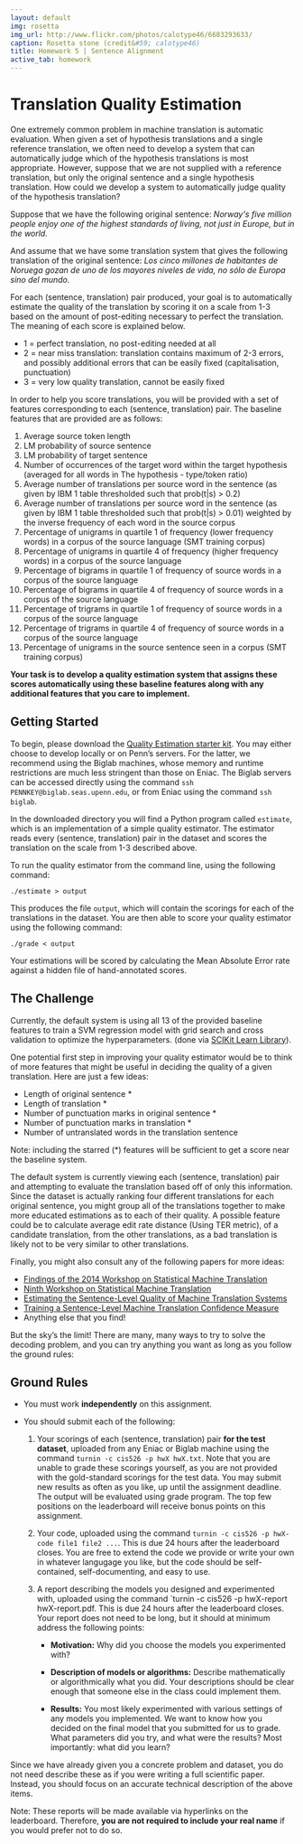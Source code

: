 ```yaml
---
layout: default
img: rosetta
img_url: http://www.flickr.com/photos/calotype46/6683293633/
caption: Rosetta stone (credit&#59; calotype46)
title: Homework 5 | Sentence Alignment
active_tab: homework
---
```

Translation Quality Estimation
===

One extremely common problem in machine translation is automatic evaluation.  When given a set of hypothesis translations and a single reference translation, we often need to develop a system that can automatically judge which of the hypothesis translations is most appropriate.  However, suppose that we are not supplied with a reference translation, but only the original sentence and a single hypothesis translation.  How could we develop a system to automatically judge quality of the hypothesis translation?

Suppose that we have the following original sentence: _Norway's_ _five_ _million_ _people_ _enjoy_ _one_ _of_ _the_ _highest_ _standards_ _of_ _living,_ _not_ _just_ _in_ _Europe,_ _but_ _in_ _the_ _world._

And assume that we have some translation system that gives the following translation of the original sentence: _Los_ _cinco_ _millones_ _de_ _habitantes_ _de_ _Noruega_ _gozan_ _de_ _uno_ _de_ _los_ _mayores_ _niveles_ _de_ _vida,_ _no_ _sólo_ _de_ _Europa_ _sino_ _del_ _mundo._

For each (sentence, translation) pair produced, your goal is to automatically estimate the quality of the translation by scoring it on a scale from 1-3 based on the amount of post-editing necessary to perfect the translation.  The meaning of each score is explained below.

- 1 = perfect translation, no post-editing needed at all
- 2 = near miss translation: translation contains maximum of 2-3 errors, and possibly additional errors that can be easily fixed (capitalisation, punctuation)
- 3 = very low quality translation, cannot be easily fixed

In order to help you score translations, you will be provided with a set of features corresponding to each (sentence, translation) pair.  The baseline features that are provided are as follows:

1. Average source token length	
2. LM probability of source sentence	
3. LM probability of target sentence	
4. Number of occurrences of the target word within the target hypothesis (averaged for all words in The hypothesis - type/token ratio)	
5. Average number of translations per source word in the sentence (as given by IBM 1 table thresholded such that prob(t|s) > 0.2)	
6. Average number of translations per source word in the sentence (as given by IBM 1 table thresholded such that prob(t|s) > 0.01) weighted by the inverse frequency of each word in the source corpus	
7. Percentage of unigrams in quartile 1 of frequency (lower frequency words) in a corpus of the source language (SMT training corpus)	
8. Percentage of unigrams in quartile 4 of frequency (higher frequency words) in a corpus of the source language
9. Percentage of bigrams in quartile 1 of frequency of source words in a corpus of the source language
10. Percentage of bigrams in quartile 4 of frequency of source words in a corpus of the source language
11. Percentage of trigrams in quartile 1 of frequency of source words in a corpus of the source language
12. Percentage of trigrams in quartile 4 of frequency of source words in a corpus of the source language
13. Percentage of unigrams in the source sentence seen in a corpus (SMT training corpus)

**Your task is to develop a quality estimation system that assigns these scores automatically using these baseline features along with any additional features that you care to implement.**

Getting Started
---

To begin, please download the [Quality Estimation starter kit](PLACE_LINK_ADDRESS_HERE).  You may either choose to develop locally or on Penn’s servers. For the latter, we recommend using the Biglab machines, whose memory and runtime restrictions are much less stringent than those on Eniac. The Biglab servers can be accessed directly using the command `ssh PENNKEY@biglab.seas.upenn.edu`, or from Eniac using the command `ssh biglab`.

In the downloaded directory you will find a Python program called `estimate`, which is an implementation of a simple quality estimator.  The estimator reads every (sentence, translation) pair in the dataset and scores the translation on the scale from 1-3 described above.

To run the quality estimator from the command line, using the following command:

	./estimate > output

This produces the file `output`, which will contain the scorings for each of the translations in the dataset.  You are then able to score your quality estimator using the following command:

	./grade < output

Your estimations will be scored by calculating the Mean Absolute Error rate against a hidden file of hand-annotated scores.

The Challenge
---

Currently, the default system is using all 13 of the provided baseline features to train a SVM regression model with grid search and cross validation to optimize the hyperparameters. (done via [SCIKit Learn Library](http://scikit-learn.org/0.13/auto_examples/grid_search_digits.html)).

One potential first step in improving your quality estimator would be to think of more features that might be useful in deciding the quality of a given translation.  Here are just a few ideas:

- Length of original sentence *
- Length of translation *
- Number of punctuation marks in original sentence *
- Number of punctuation marks in translation *
- Number of untranslated words in the translation sentence

Note: including the starred (*) features will be sufficient to get a score near the baseline system.

The default system is currently viewing each (sentence, translation) pair and attempting to evaluate the translation based off of only this information.  Since the dataset is actually ranking four different translations for each original sentence, you might group all of the translations together to make more educated estimations as to each of their quality. A possible feature could be to calculate average edit rate distance (Using TER metric), of a candidate translation, from the other translations, as a bad translation is likely not to be very similar to other translations.

Finally, you might also consult any of the following papers for more ideas:

- [Findings of the 2014 Workshop on Statistical Machine Translation](http://statmt.org/wmt14/pdf/W14-3302.pdf)
- [Ninth Workshop on Statistical Machine Translation](http://statmt.org/wmt14/book.pdf)
- [Estimating the Sentence-Level Quality of Machine Translation Systems](http://mt-archive.info/EAMT-2009-Specia.pdf)
- [Training a Sentence-Level Machine Translation Confidence Measure](http://citeseerx.ist.psu.edu/viewdoc/download?doi=10.1.1.187.4893&rep=rep1&type=pdf)
- Anything else that you find!

But the sky’s the limit! There are many, many ways to try to solve the decoding problem, and you can try anything you want as long as you follow the ground rules:

Ground Rules
---

- You must work **independently** on this assignment.

- You should submit each of the following:

	1. Your scorings of each (sentence, translation) pair **for the test dataset**, uploaded from any Eniac or Biglab machine using the command `turnin -c cis526 -p hwX hwX.txt`.  Note that you are unable to grade these scorings yourself, as you are not provided with the gold-standard scorings for the test data. You may submit new results as often as you like, up until the assignment deadline. The output will be evaluated using grade program. The top few positions on the leaderboard will receive bonus points on this assignment.

	2. Your code, uploaded using the command `turnin -c cis526 -p hwX-code file1 file2 ...`. This is due 24 hours after the leaderboard closes. You are free to extend the code we provide or write your own in whatever langugage you like, but the code should be self-contained, self-documenting, and easy to use.

	3. A report describing the models you designed and experimented with, uploaded using the command `turnin -c cis526 -p hwX-report hwX-report.pdf. This is due 24 hours after the leaderboard closes. Your report does not need to be long, but it should at minimum address the following points:

		- **Motivation:** Why did you choose the models you experimented with?

		- **Description of models or algorithms:** Describe mathematically or algorithmically what you did. Your descriptions should be clear enough that someone else in the class could implement them.

		- **Results:** You most likely experimented with various settings of any models you implemented. We want to know how you decided on the final model that you submitted for us to grade. What parameters did you try, and what were the results? Most importantly: what did you learn?

Since we have already given you a concrete problem and dataset, you do not need describe these as if you were writing a full scientific paper. Instead, you should focus on an accurate technical description of the above items.

Note: These reports will be made available via hyperlinks on the leaderboard. Therefore, **you are not required to include your real name** if you would prefer not to do so.